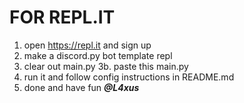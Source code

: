 # FOR REPL.IT

1. open https://repl.it and sign up
2. make a discord.py bot template repl
3. clear out main.py
3b. paste this main.py
4. run it and follow config instructions in README.md
5. done and have fun
***@L4xus***
